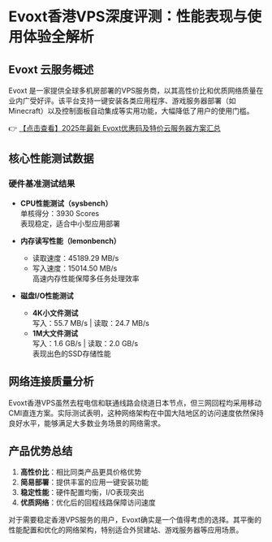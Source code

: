 # Evoxt香港VPS深度评测：性能表现与使用体验全解析

## Evoxt 云服务概述

Evoxt 是一家提供全球多机房部署的VPS服务商，以其高性价比和优质网络质量在业内广受好评。该平台支持一键安装各类应用程序、游戏服务器部署（如Minecraft）以及控制面板自动集成等实用功能，大幅降低了用户的使用门槛。

👉 [【点击查看】2025年最新 Evoxt优惠码及特价云服务器方案汇总](https://bit.ly/evoxt)

## 核心性能测试数据

### 硬件基准测试结果

- **CPU性能测试（sysbench）**  
  单核得分：3930 Scores  
  表现稳定，适合中小型应用部署

- **内存读写性能（lemonbench）**  
  - 读取速度：45189.29 MB/s  
  - 写入速度：15014.50 MB/s  
  高速内存性能保障多任务处理效率

- **磁盘I/O性能测试**  
  - **4K小文件测试**  
    写入：55.7 MB/s | 读取：24.7 MB/s  
  - **1M大文件测试**  
    写入：1.6 GB/s | 读取：2.0 GB/s  
  表现出色的SSD存储性能

## 网络连接质量分析

Evoxt香港VPS虽然去程电信和联通线路会绕道日本节点，但三网回程均采用移动CMI直连方案。实际测试表明，这种网络架构在中国大陆地区的访问速度依然保持良好水平，能够满足大多数业务场景的网络需求。

## 产品优势总结

1. **高性价比**：相比同类产品更具价格优势
2. **简易部署**：提供丰富的应用一键安装功能
3. **稳定性能**：硬件配置均衡，I/O表现突出
4. **优质网络**：优化后的回程线路保障访问速度

对于需要稳定香港VPS服务的用户，Evoxt确实是一个值得考虑的选择。其平衡的性能配置和优化的网络架构，特别适合外贸建站、游戏服务器等应用场景。